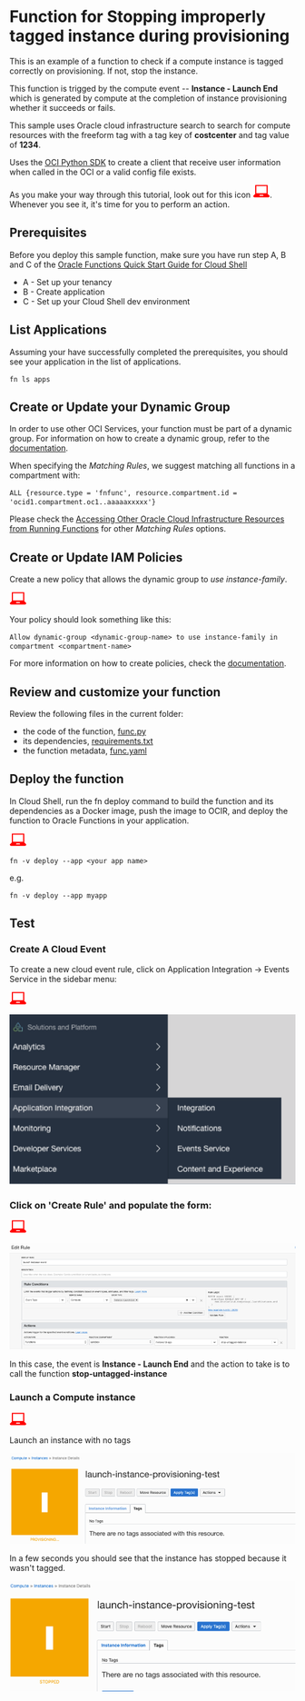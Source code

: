 # Function for Stopping improperly tagged instance during provisioning

This is an example of a function to check if a compute instance is tagged correctly on provisioning. If not, stop the instance.

This function is trigged by the compute event -- **Instance - Launch End** which is generated by compute at the completion of instance provisioning whether it succeeds or fails.

This sample uses Oracle cloud infrastructure search to search for compute resources with the freeform tag with a tag key of **costcenter** and tag value of **1234**.

Uses the [OCI Python SDK](https://oracle-cloud-infrastructure-python-sdk.readthedocs.io/en/latest/index.html) to create a client that receive user information when called in the OCI or a valid config file exists.

As you make your way through this tutorial, look out for this icon ![user input icon](./images/userinput.png).
Whenever you see it, it's time for you to perform an action.


## Prerequisites
Before you deploy this sample function, make sure you have run step A, B and C of the [Oracle Functions Quick Start Guide for Cloud Shell](https://www.oracle.com/webfolder/technetwork/tutorials/infographics/oci_functions_cloudshell_quickview/functions_quickview_top/functions_quickview/index.html)
* A - Set up your tenancy
* B - Create application
* C - Set up your Cloud Shell dev environment


## List Applications 
Assuming your have successfully completed the prerequisites, you should see your 
application in the list of applications.
```
fn ls apps
```


## Create or Update your Dynamic Group
In order to use other OCI Services, your function must be part of a dynamic group. For information on how to create a dynamic group, refer to the [documentation](https://docs.cloud.oracle.com/iaas/Content/Identity/Tasks/managingdynamicgroups.htm#To).

When specifying the *Matching Rules*, we suggest matching all functions in a compartment with:
```
ALL {resource.type = 'fnfunc', resource.compartment.id = 'ocid1.compartment.oc1..aaaaaxxxxx'}
```
Please check the [Accessing Other Oracle Cloud Infrastructure Resources from Running Functions](https://docs.cloud.oracle.com/en-us/iaas/Content/Functions/Tasks/functionsaccessingociresources.htm) for other *Matching Rules* options.


## Create or Update IAM Policies
Create a new policy that allows the dynamic group to *use instance-family*.

![user input icon](./images/userinput.png)

Your policy should look something like this:
```
Allow dynamic-group <dynamic-group-name> to use instance-family in compartment <compartment-name>
```
For more information on how to create policies, check the [documentation](https://docs.cloud.oracle.com/iaas/Content/Identity/Concepts/policysyntax.htm).


## Review and customize your function
Review the following files in the current folder:
* the code of the function, [func.py](./func.py)
* its dependencies, [requirements.txt](./requirements.txt)
* the function metadata, [func.yaml](./func.yaml)


## Deploy the function
In Cloud Shell, run the fn deploy command to build the function and its dependencies as a Docker image,
push the image to OCIR, and deploy the function to Oracle Functions in your application.

![user input icon](./images/userinput.png)
```
fn -v deploy --app <your app name>
```
e.g.
```
fn -v deploy --app myapp
```


Test
----
### Create A Cloud Event
To create a new cloud event rule, click on Application Integration -> Events Service in the sidebar menu:

  ![user input icon](./images/userinput.png)
  
  ![event service image](./images/event_service.png)
 
 ### Click on 'Create Rule' and populate the form:
 ![user input icon](./images/userinput.png)
 
 ![event rule image](./images/event_rule.png)
  
  In this case, the event is **Instance - Launch End** and the action to take is to call the function **stop-untagged-instance**
  
### Launch a Compute instance

  ![user input icon](./images/userinput.png)
  
  Launch an instance with no tags
  
  ![launch instance start](./images/launch_instance_start.png)
  
  In a few seconds you should see that the instance has stopped because it wasn't tagged.
  
  ![launch instance stop ](./images/launch_instance_stopped.png)

  